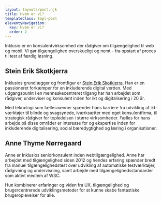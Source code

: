 ```yaml
---
layout: layouts/post.njk
title: Hvem er vi?
templateClass: tmpl-post
eleventyNavigation:
  key: Hvem er vi?
  order: 2
---
```

Inklusio er en konsulentvirksomhed der rådgiver om tilgængelighed til web og mobil. Vi gør tilgængelighed overskueligt og nemt - fra opstart af proces til test af færdig løsning.
 
 Stein Erik Skotkjerra
 ---
Inklusios grundlægger og frontfigur er [Stein Erik Skotkjerra](https://www.linkedin.com/in/skotkjerra/). 
Han er en passioneret forkæmper for en inkluderende digital verden. Med udgangspunkt i en menneskecentreret tilgang har han arbejdet som rådgiver, underviser og konsulent inden for ikt og digitalisering i 20 år. 

Med teknologi som fællesnævner spænder hans karriere fra udvikling af ikt-værktøjer til blinde og svagsynede, iværksætter med eget konsulentfirma, til strategisk rådgiver for topledelsen i større virksomheder. Fælles for hans arbejde på disse områder er interesse for og ekspertise inden for inkluderende digitalisering, social bæredygtighed og læring i organisationer.

## Anne Thyme Nørregaard
Anne er Inklusios seniorkonsulent inden webtilgængelighed.
 Anne har arbejdet med tilgængelighed siden 2012 og hendes erfaring spænder bredt fra manuel tilgængelighedstest over udvikling af automatiske testværktøjer, rådgivning og undervisning, samt arbejde med tilgængelighedsstandarder som aktivt medlem af W3C.
 
 Hun kombinerer erfaringer og viden fra UX, tilgængelighed og brugercentrerede udviklingsmetoder for at kunne skabe fantastiske brugeroplevelser for alle. 